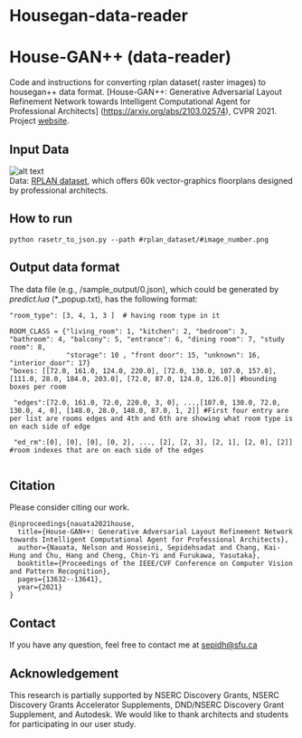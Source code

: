 # Housegan-data-reader
House-GAN++ (data-reader)
======

Code and instructions for converting rplan dataset( raster images) to housegan++ data format. 
[House-GAN++: Generative Adversarial Layout Refinement Network towards Intelligent Computational Agent for Professional Architects]
(https://arxiv.org/abs/2103.02574), CVPR 2021.
Project [website](https://ennauata.github.io/houseganpp/page.html).


 

Input Data
------
![alt text](https://github.com/sepidsh/Housegan-data-reader/blob/main/image/0.jpg "Sample")
<br/>
Data: [RPLAN dataset](http://staff.ustc.edu.cn/~fuxm/projects/DeepLayout/index.html), which offers 60k vector-graphics floorplans designed by professional architects. 
<br/>
 
 
How to run
------
  
```python rasetr_to_json.py --path #rplan_dataset/#image_number.png```

Output data format
------

The data file (e.g., /sample_output/0.json), which could be generated by *predict.lua* (\*_popup.txt), has the following format:

```sample  json
"room_type": [3, 4, 1, 3 ]  # having room type in it

ROOM_CLASS = {"living_room": 1, "kitchen": 2, "bedroom": 3, "bathroom": 4, "balcony": 5, "entrance": 6, "dining room": 7, "study room": 8,
              "storage": 10 , "front door": 15, "unknown": 16, "interior_door": 17}
"boxes: [[72.0, 161.0, 124.0, 220.0], [72.0, 130.0, 107.0, 157.0], [111.0, 28.0, 184.0, 203.0], [72.0, 87.0, 124.0, 126.0]] #bounding boxes per room
  
 "edges":[72.0, 161.0, 72.0, 220.0, 3, 0], ...,[107.0, 130.0, 72.0, 130.0, 4, 0], [148.0, 28.0, 148.0, 87.0, 1, 2]] #First four entry are per list are rooms edges and 4th and 6th are showing what room type is on each side of edge 
 
 "ed_rm":[0], [0], [0], [0, 2], ..., [2], [2, 3], [2, 1], [2, 0], [2]] #room indexes that are on each side of the edges


```



Citation
------
Please consider citing our work.
```
@inproceedings{nauata2021house,
  title={House-GAN++: Generative Adversarial Layout Refinement Network towards Intelligent Computational Agent for Professional Architects},
  author={Nauata, Nelson and Hosseini, Sepidehsadat and Chang, Kai-Hung and Chu, Hang and Cheng, Chin-Yi and Furukawa, Yasutaka},
  booktitle={Proceedings of the IEEE/CVF Conference on Computer Vision and Pattern Recognition},
  pages={13632--13641},
  year={2021}
}
```

Contact
------
If you have any question, feel free to contact me at sepidh@sfu.ca

Acknowledgement
------
This research is partially supported by NSERC Discovery Grants, NSERC Discovery Grants Accelerator Supplements, DND/NSERC Discovery Grant Supplement, and Autodesk. We would like to thank architects and students for participating in our user study.


